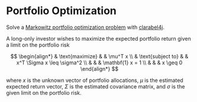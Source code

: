 # Portfolio Optimization

Solve a [Markowitz portfolio optimization problem](https://en.wikipedia.org/wiki/Modern_portfolio_theory)
with [clarabel4j](https://github.com/atraplet/clarabel4j).

A long-only investor wishes to maximize the expected portfolio return given a limit on the portfolio risk

$$
\begin{align*}
& \text{maximize} & & \mu^T x \\
& \text{subject to} & & x^T \Sigma x \leq \sigma^2 \\
& & & \mathbf{1} x = 1 \\
& & & x \geq 0
\end{align*}
$$

where $x$ is the unknown vector of portfolio allocations, $\mu$ is the estimated expected return vector, $\Sigma$ is the
estimated covariance matrix, and $\sigma$ is the given limit on the portfolio risk.
